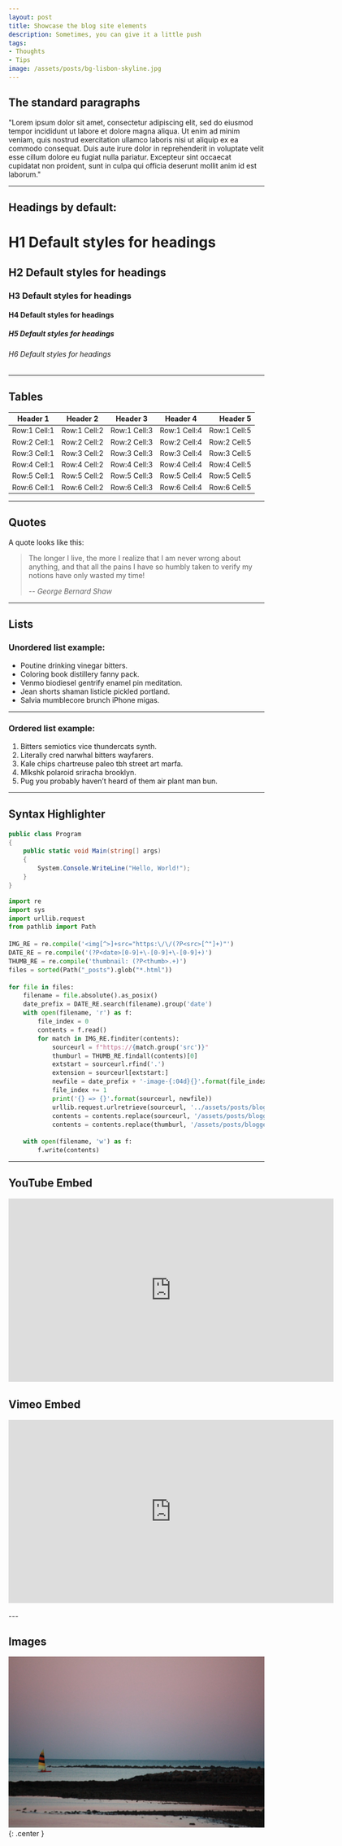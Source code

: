 ```yaml
---
layout: post
title: Showcase the blog site elements
description: Sometimes, you can give it a little push
tags: 
- Thoughts
- Tips
image: /assets/posts/bg-lisbon-skyline.jpg
---
```


## The standard paragraphs
"Lorem ipsum dolor sit amet, consectetur adipiscing elit, sed do eiusmod tempor incididunt ut labore et dolore magna aliqua. Ut enim ad minim veniam, quis nostrud exercitation ullamco laboris nisi ut aliquip ex ea commodo consequat. Duis aute irure dolor in reprehenderit in voluptate velit esse cillum dolore eu fugiat nulla pariatur. Excepteur sint occaecat cupidatat non proident, sunt in culpa qui officia deserunt mollit anim id est laborum."

---

## Headings by default:
# H1 Default styles for headings
## H2 Default styles for headings
### H3 Default styles for headings
#### H4 Default styles for headings
##### H5 Default styles for headings
###### H6 Default styles for headings

---

## Tables

| Header 1     | Header 2     |   Header 3   | Header 4     |     Header 5 |
|--------------|--------------|:------------:|--------------|-------------:|
| Row:1 Cell:1 | Row:1 Cell:2 | Row:1 Cell:3 | Row:1 Cell:4 | Row:1 Cell:5 |
| Row:2 Cell:1 | Row:2 Cell:2 | Row:2 Cell:3 | Row:2 Cell:4 | Row:2 Cell:5 |
| Row:3 Cell:1 | Row:3 Cell:2 | Row:3 Cell:3 | Row:3 Cell:4 | Row:3 Cell:5 |
| Row:4 Cell:1 | Row:4 Cell:2 | Row:4 Cell:3 | Row:4 Cell:4 | Row:4 Cell:5 |
| Row:5 Cell:1 | Row:5 Cell:2 | Row:5 Cell:3 | Row:5 Cell:4 | Row:5 Cell:5 |
| Row:6 Cell:1 | Row:6 Cell:2 | Row:6 Cell:3 | Row:6 Cell:4 | Row:6 Cell:5 |

---

## Quotes
A quote looks like this:
> The longer I live, the more I realize that I am never wrong about anything, and that all the pains I have so humbly taken to verify my notions have only wasted my time!
>
> -- <cite>George Bernard Shaw</cite>

---

## Lists

### Unordered list example:
- Poutine drinking vinegar bitters.
- Coloring book distillery fanny pack.
- Venmo biodiesel gentrify enamel pin meditation.
- Jean shorts shaman listicle pickled portland.
- Salvia mumblecore brunch iPhone migas.

---

### Ordered list example:
1. Bitters semiotics vice thundercats synth.
2. Literally cred narwhal bitters wayfarers.
3. Kale chips chartreuse paleo tbh street art marfa.
4. Mlkshk polaroid sriracha brooklyn.
5. Pug you probably haven’t heard of them air plant man bun.

---

## Syntax Highlighter

```cs
public class Program
{
    public static void Main(string[] args)
    {
        System.Console.WriteLine("Hello, World!");
    }
}
```

```python
import re
import sys
import urllib.request
from pathlib import Path

IMG_RE = re.compile('<img[^>]+src="https:\/\/(?P<src>[^"]+)"')
DATE_RE = re.compile('(?P<date>[0-9]+\-[0-9]+\-[0-9]+)')
THUMB_RE = re.compile('thumbnail: (?P<thumb>.+)')
files = sorted(Path("_posts").glob("*.html"))

for file in files:
    filename = file.absolute().as_posix()
    date_prefix = DATE_RE.search(filename).group('date')
    with open(filename, 'r') as f:
        file_index = 0
        contents = f.read()
        for match in IMG_RE.finditer(contents):
            sourceurl = f"https://{match.group('src')}"
            thumburl = THUMB_RE.findall(contents)[0]
            extstart = sourceurl.rfind('.')
            extension = sourceurl[extstart:]
            newfile = date_prefix + '-image-{:04d}{}'.format(file_index, extension)
            file_index += 1
            print('{} => {}'.format(sourceurl, newfile))
            urllib.request.urlretrieve(sourceurl, '../assets/posts/blogger/' + newfile)
            contents = contents.replace(sourceurl, '/assets/posts/blogger/' + newfile)
            contents = contents.replace(thumburl, '/assets/posts/blogger/' + newfile)

    with open(filename, 'w') as f:
        f.write(contents)
```

---

## YouTube Embed
<p>
<iframe width="640" height="360" src="https://www.youtube.com/embed/B3szaVzQx0o?si=WyOlq3ZfHGYs3DWf" title="YouTube video player" frameborder="0" allow="accelerometer; autoplay; clipboard-write; encrypted-media; gyroscope; picture-in-picture; web-share" referrerpolicy="strict-origin-when-cross-origin" allowfullscreen></iframe>
</p>

## Vimeo Embed
<p>
<iframe width="640" height="360" src="https://player.vimeo.com/video/148834441?h=9dae3ab297" frameborder="0" allow="autoplay; fullscreen; picture-in-picture" allowfullscreen></iframe>
</p>
---

## Images
![bg](/assets/posts/bg-sunshine-coast.jpg){: .center }